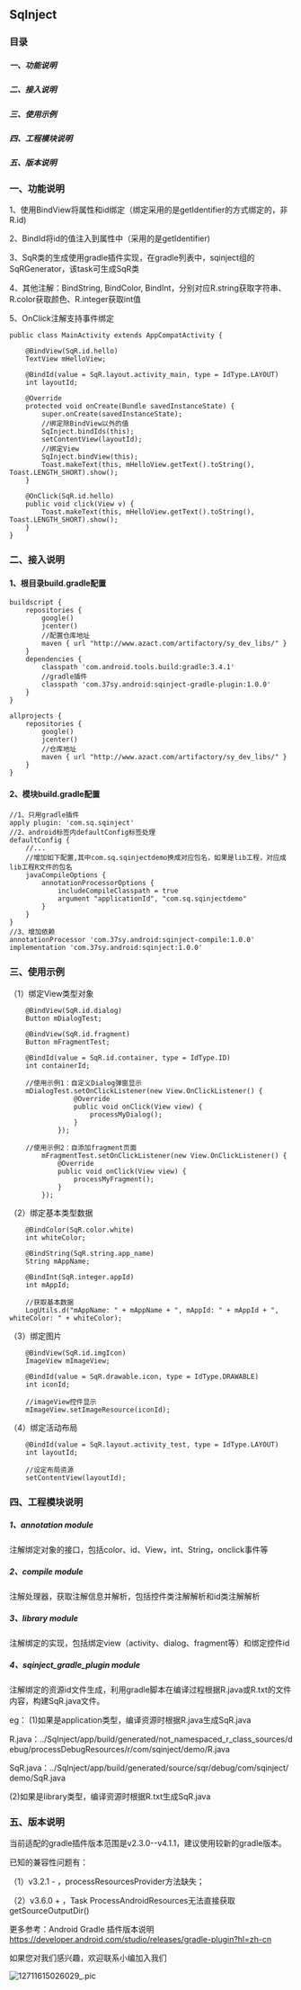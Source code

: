 ## SqInject
### 目录
##### 一、功能说明
##### 二、接入说明
##### 三、使用示例
##### 四、工程模块说明
##### 五、版本说明


### 一、功能说明

1、使用BindView将属性和id绑定（绑定采用的是getIdentifier的方式绑定的，非R.id)

2、BindId将id的值注入到属性中（采用的是getIdentifier)

3、SqR类的生成使用gradle插件实现，在gradle列表中，sqinject组的SqRGenerator，该task可生成SqR类

4、其他注解：BindString, BindColor, BindInt，分别对应R.string获取字符串、R.color获取颜色、R.integer获取int值

5、OnClick注解支持事件绑定

```
public class MainActivity extends AppCompatActivity {

    @BindView(SqR.id.hello)
    TextView mHelloView;

    @BindId(value = SqR.layout.activity_main, type = IdType.LAYOUT)
    int layoutId;

    @Override
    protected void onCreate(Bundle savedInstanceState) {
        super.onCreate(savedInstanceState);
        //绑定除BindView以外的值
        SqInject.bindIds(this);
        setContentView(layoutId);
        //绑定View
        SqInject.bindView(this);
        Toast.makeText(this, mHelloView.getText().toString(), Toast.LENGTH_SHORT).show();
    }

    @OnClick(SqR.id.hello)
    public void click(View v) {
        Toast.makeText(this, mHelloView.getText().toString(), Toast.LENGTH_SHORT).show();
    }
}
```

### 二、接入说明

#### 1、根目录build.gradle配置

```
buildscript {
    repositories {
        google()
        jcenter()
        //配置仓库地址
        maven { url "http://www.azact.com/artifactory/sy_dev_libs/" }
    }
    dependencies {
        classpath 'com.android.tools.build:gradle:3.4.1'
        //gradle插件
        classpath 'com.37sy.android:sqinject-gradle-plugin:1.0.0'
    }
}

allprojects {
    repositories {
        google()
        jcenter()
        //仓库地址
        maven { url "http://www.azact.com/artifactory/sy_dev_libs/" }
    }
}
```

#### 2、模块build.gradle配置

```
//1、只用gradle插件
apply plugin: 'com.sq.sqinject'
//2、android标签内defaultConfig标签处理
defaultConfig {
	//...
    //增加如下配置,其中com.sq.sqinjectdemo换成对应包名，如果是lib工程，对应成lib工程R文件的包名
    javaCompileOptions {
        annotationProcessorOptions {
            includeCompileClasspath = true
            argument "applicationId", "com.sq.sqinjectdemo"
        }
    }
}
//3、增加依赖
annotationProcessor 'com.37sy.android:sqinject-compile:1.0.0'
implementation 'com.37sy.android:sqinject:1.0.0'
```

### 三、使用示例
（1）绑定View类型对象
```
    @BindView(SqR.id.dialog)
    Button mDialogTest;

    @BindView(SqR.id.fragment)
    Button mFragmentTest;

    @BindId(value = SqR.id.container, type = IdType.ID)
    int containerId;

    //使用示例1：自定义Dialog弹窗显示
    mDialogTest.setOnClickListener(new View.OnClickListener() {
                @Override
                public void onClick(View view) {
                    processMyDialog();
                }
            });

    //使用示例2：自添加fragment页面
        mFragmentTest.setOnClickListener(new View.OnClickListener() {
            @Override
            public void onClick(View view) {
                processMyFragment();
            }
        });
```

（2）绑定基本类型数据
```
    @BindColor(SqR.color.white)
    int whiteColor;

    @BindString(SqR.string.app_name)
    String mAppName;

    @BindInt(SqR.integer.appId)
    int mAppId;

    //获取基本数据
    LogUtils.d("mAppName: " + mAppName + ", mAppId: " + mAppId + ", whiteColor: " + whiteColor);

```

（3）绑定图片
```
    @BindView(SqR.id.imgIcon)
    ImageView mImageView;

    @BindId(value = SqR.drawable.icon, type = IdType.DRAWABLE)
    int iconId;

    //imageView控件显示
    mImageView.setImageResource(iconId);

```

（4）绑定活动布局
```
    @BindId(value = SqR.layout.activity_test, type = IdType.LAYOUT)
    int layoutId;

    //设定布局资源
    setContentView(layoutId);
```


### 四、工程模块说明
##### 1、annotation module
注解绑定对象的接口，包括color、id、View，int、String，onclick事件等

##### 2、compile module
注解处理器，获取注解信息并解析，包括控件类注解解析和id类注解解析

##### 3、library module
注解绑定的实现，包括绑定view（activity、dialog、fragment等）和绑定控件id

##### 4、sqinject_gradle_plugin module
注解绑定的资源id文件生成，利用gradle脚本在编译过程根据R.java或R.txt的文件内容，构建SqR.java文件。

eg：
(1)如果是application类型，编译资源时根据R.java生成SqR.java

R.java：../SqInject/app/build/generated/not_namespaced_r_class_sources/debug/processDebugResources/r/com/sqinject/demo/R.java

SqR.java：../SqInject/app/build/generated/source/sqr/debug/com/sqinject/demo/SqR.java

(2)如果是library类型，编译资源时根据R.txt生成SqR.java


### 五、版本说明
当前适配的gradle插件版本范围是v2.3.0--v4.1.1，建议使用较新的gradle版本。

已知的兼容性问题有：

（1）v3.2.1 - ，processResourcesProvider方法缺失；

（2）v3.6.0 + ，Task ProcessAndroidResources无法直接获取getSourceOutputDir()

更多参考：Android Gradle 插件版本说明
https://developer.android.com/studio/releases/gradle-plugin?hl=zh-cn

如果您对我们感兴趣，欢迎联系小编加入我们

![12711615026029_.pic](./aszz.png)
